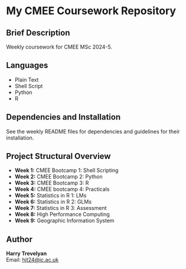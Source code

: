 # My CMEE Coursework Repository

## Brief Description
Weekly coursework for CMEE MSc 2024-5.

## Languages
- Plain Text
- Shell Script
- Python
- R

## Dependencies and Installation
See the weekly README files for dependencies and guidelines for their installation.

## Project Structural Overview
- **Week 1:** CMEE Bootcamp 1: Shell Scripting  
- **Week 2:** CMEE Bootcamp 2: Python  
- **Week 3:** CMEE Bootcamp 3: R  
- **Week 4:** CMEE bootcamp 4: Practicals
- **Week 5:** Statistics in R 1: LMs
- **Week 6:** Statistics in R 2: GLMs
- **Week 7:** Statistics in R 3: Assessment
- **Week 8:** High Performance Computing
- **Week 9:** Geographic Information System

## Author
**Harry Trevelyan**  
Email: [hjt24@ic.ac.uk](mailto:hjt24@ic.ac.uk)
